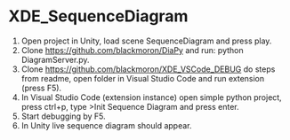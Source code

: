 # XDE_SequenceDiagram
1. Open project in Unity, load scene SequenceDiagram and press play.
2. Clone https://github.com/blackmoron/DiaPy and run: python DiagramServer.py.
3. Clone https://github.com/blackmoron/XDE_VSCode_DEBUG do steps from readme, open folder in Visual Studio Code and run extension (press F5).
4. In Visual Studio Code (extension instance) open simple python project, press ctrl+p, type >Init Sequence Diagram and press enter.
5. Start debugging by F5.
6. In Unity live sequence diagram should appear.
